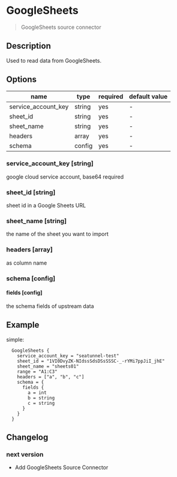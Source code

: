 # GoogleSheets

> GoogleSheets source connector

## Description

Used to read data from GoogleSheets.

## Options

| name                | type         | required | default value |
|-------------------  |--------------|----------|---------------|
| service_account_key | string       | yes      | -             |
| sheet_id            | string       | yes      | -             |
| sheet_name          | string       | yes      | -             |
| headers             | array        | yes      | -             |
| schema              | config       | yes      | -             |

### service_account_key [string]

google cloud service account, base64 required

### sheet_id [string]

sheet id in a Google Sheets URL

### sheet_name [string]

the name of the sheet you want to import

### headers [array]

as column name

### schema [config]

#### fields [config]

the schema fields of upstream data

## Example

simple:

```hocon
  GoogleSheets {
    service_account_key = "seatunnel-test"
    sheet_id = "1VI0DvyZK-NIdssSdsDSsSSSC-_-rYMi7ppJiI_jhE"
    sheet_name = "sheets01"
    range = "A1:C3"
    headers = ["a", "b", "c"]
    schema = {
      fields {
        a = int
        b = string
        c = string
      }
    }
  }
```


## Changelog

### next version

- Add GoogleSheets Source Connector
